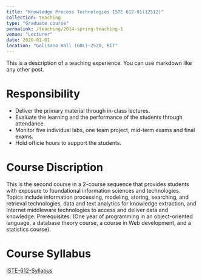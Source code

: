 ```yaml
---
title: "Knowledge Process Technologies ISTE 612-01(12512)"
collection: teaching
type: "Graduate course"
permalink: /teaching/2014-spring-teaching-1
venue: "Lecturer"
date: 2020-01-01
location: "Golisano Hall (GOL)-2520, RIT"
---
```


This is a description of a teaching experience. You can use markdown like any other post.


Responsibility
======
* Deliver the primary material through in-class lectures.
* Evaluate the learning and the performance of the students through attendance.
* Monitor five individual labs, one team project, mid-term exams and final exams. 
* Hold officie hours to support the students.

Course Discription
======
This is the second course in a 2-course sequence that provides students with exposure to
foundational information sciences and technologies. Topics include information processing,
modeling, storing, searching, and retrieval technologies, data and text analytics for knowledge
extraction, and Internet middleware technologies to access and deliver data and
knowledge. Prerequisites: (One year of programming in an object-oriented language, a
database theory course, a course in Web development, and a statistics course). 

Course Syllabus
======
[ISTE-612-Syllabus](/files/612.pdf)

